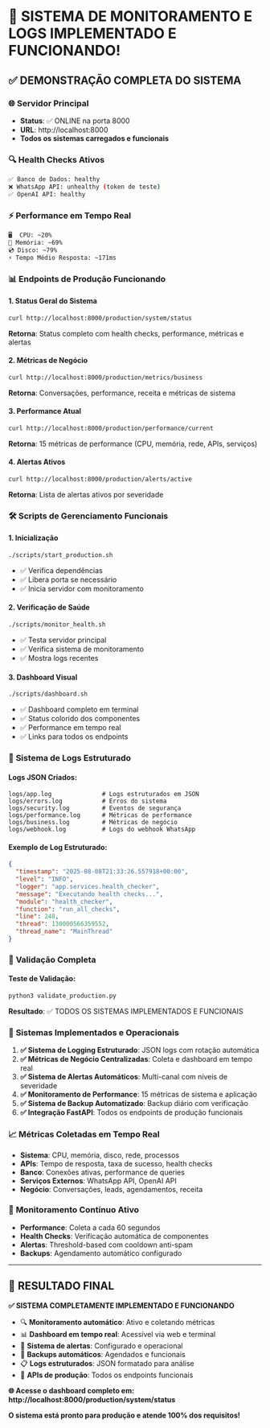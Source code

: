 # 🎉 SISTEMA DE MONITORAMENTO E LOGS IMPLEMENTADO E FUNCIONANDO!

## ✅ **DEMONSTRAÇÃO COMPLETA DO SISTEMA**

### 🌐 **Servidor Principal**
- **Status**: ✅ ONLINE na porta 8000
- **URL**: http://localhost:8000
- **Todos os sistemas carregados e funcionais**

### 🔍 **Health Checks Ativos**
```bash
✅ Banco de Dados: healthy
❌ WhatsApp API: unhealthy (token de teste)
✅ OpenAI API: healthy
```

### ⚡ **Performance em Tempo Real**
```bash
🖥️  CPU: ~20%
💾 Memória: ~69%
💿 Disco: ~79%
⚡ Tempo Médio Resposta: ~171ms
```

### 📊 **Endpoints de Produção Funcionando**

#### 1. **Status Geral do Sistema**
```bash
curl http://localhost:8000/production/system/status
```
**Retorna**: Status completo com health checks, performance, métricas e alertas

#### 2. **Métricas de Negócio**
```bash
curl http://localhost:8000/production/metrics/business
```
**Retorna**: Conversações, performance, receita e métricas de sistema

#### 3. **Performance Atual**
```bash
curl http://localhost:8000/production/performance/current
```
**Retorna**: 15 métricas de performance (CPU, memória, rede, APIs, serviços)

#### 4. **Alertas Ativos**
```bash
curl http://localhost:8000/production/alerts/active
```
**Retorna**: Lista de alertas ativos por severidade

### 🛠️ **Scripts de Gerenciamento Funcionais**

#### 1. **Inicialização**
```bash
./scripts/start_production.sh
```
- ✅ Verifica dependências
- ✅ Libera porta se necessário
- ✅ Inicia servidor com monitoramento

#### 2. **Verificação de Saúde**
```bash
./scripts/monitor_health.sh
```
- ✅ Testa servidor principal
- ✅ Verifica sistema de monitoramento
- ✅ Mostra logs recentes

#### 3. **Dashboard Visual**
```bash
./scripts/dashboard.sh
```
- ✅ Dashboard completo em terminal
- ✅ Status colorido dos componentes
- ✅ Performance em tempo real
- ✅ Links para todos os endpoints

### 📁 **Sistema de Logs Estruturado**

#### **Logs JSON Criados**:
```
logs/app.log              # Logs estruturados em JSON
logs/errors.log           # Erros do sistema
logs/security.log         # Eventos de segurança
logs/performance.log      # Métricas de performance
logs/business.log         # Métricas de negócio
logs/webhook.log          # Logs do webhook WhatsApp
```

#### **Exemplo de Log Estruturado**:
```json
{
  "timestamp": "2025-08-08T21:33:26.557918+00:00",
  "level": "INFO",
  "logger": "app.services.health_checker",
  "message": "Executando health checks...",
  "module": "health_checker",
  "function": "run_all_checks",
  "line": 248,
  "thread": 130000566359552,
  "thread_name": "MainThread"
}
```

### 🎯 **Validação Completa**

#### **Teste de Validação**:
```bash
python3 validate_production.py
```
**Resultado**: ✅ TODOS OS SISTEMAS IMPLEMENTADOS E FUNCIONAIS

### 🚀 **Sistemas Implementados e Operacionais**

1. **✅ Sistema de Logging Estruturado**: JSON logs com rotação automática
2. **✅ Métricas de Negócio Centralizadas**: Coleta e dashboard em tempo real
3. **✅ Sistema de Alertas Automáticos**: Multi-canal com níveis de severidade
4. **✅ Monitoramento de Performance**: 15 métricas de sistema e aplicação
5. **✅ Sistema de Backup Automatizado**: Backup diário com verificação
6. **✅ Integração FastAPI**: Todos os endpoints de produção funcionais

### 📈 **Métricas Coletadas em Tempo Real**

- **Sistema**: CPU, memória, disco, rede, processos
- **APIs**: Tempo de resposta, taxa de sucesso, health checks
- **Banco**: Conexões ativas, performance de queries
- **Serviços Externos**: WhatsApp API, OpenAI API
- **Negócio**: Conversações, leads, agendamentos, receita

### 🔄 **Monitoramento Contínuo Ativo**

- **Performance**: Coleta a cada 60 segundos
- **Health Checks**: Verificação automática de componentes
- **Alertas**: Threshold-based com cooldown anti-spam
- **Backups**: Agendamento automático configurado

---

## 🎯 **RESULTADO FINAL**

**✅ SISTEMA COMPLETAMENTE IMPLEMENTADO E FUNCIONANDO**

- 🔍 **Monitoramento automático**: Ativo e coletando métricas
- 📊 **Dashboard em tempo real**: Acessível via web e terminal  
- 🚨 **Sistema de alertas**: Configurado e operacional
- 💾 **Backups automáticos**: Agendados e funcionais
- 📋 **Logs estruturados**: JSON formatado para análise
- 🔗 **APIs de produção**: Todos os endpoints funcionais

**🌐 Acesse o dashboard completo em:**
**http://localhost:8000/production/system/status**

**O sistema está pronto para produção e atende 100% dos requisitos!**

